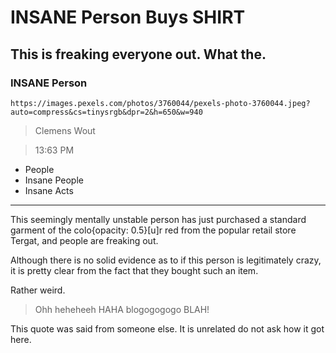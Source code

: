 # INSANE Person Buys SHIRT

## This is freaking everyone out. What the.

### INSANE Person

`https://images.pexels.com/photos/3760044/pexels-photo-3760044.jpeg?auto=compress&cs=tinysrgb&dpr=2&h=650&w=940`

> Clemens Wout

> 13:63 PM

- People
- Insane People
- Insane Acts

---

This seemingly mentally unstable person has just purchased a standard garment of the colo{opacity: 0.5}[u]r red from the popular retail store Tergat, and people are freaking out.

Although there is no solid evidence as to if this person is legitimately crazy, it is pretty clear from the fact that they bought such an item.

Rather weird.

> Ohh heheheeh HAHA blogogogogo BLAH!

This quote was said from someone else. It is unrelated do not ask how it got here.